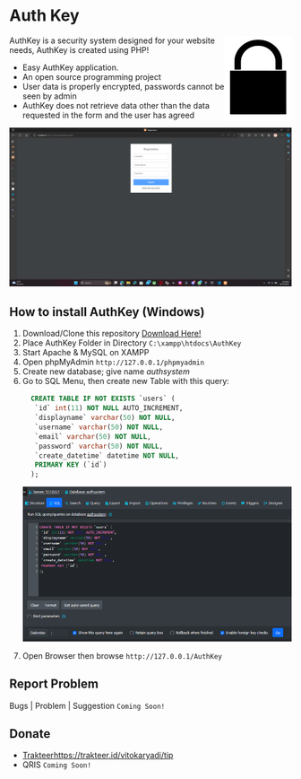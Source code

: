 # Auth Key 

<img src="https://github.com/VitoKaryadi/auth-system/blob/main/README%20ASSETS/authkey.png" align="right"
     alt="AuthKey Logo" width="120">

AuthKey is a security system designed for your website needs, AuthKey is created using PHP!

* Easy AuthKey application.
* An open source programming project
* User data is properly encrypted,
  passwords cannot be seen by admin
* AuthKey does not retrieve data other than the data requested
  in the form and the user has agreed

<p align="center">
  <img src="https://github.com/VitoKaryadi/auth-system/blob/main/README%20ASSETS/Screenshot%202023-10-20%20191914.png" alt="AuthKey System" width="738">
</p>

## How to install AuthKey (Windows)

1. Download/Clone this repository [Download Here!](https://github.com/VitoKaryadi/auth-system/archive/refs/heads/main.zip)
2. Place AuthKey Folder in Directory `C:\xampp\htdocs\AuthKey`
3. Start Apache & MySQL on XAMPP
4. Open phpMyAdmin `http://127.0.0.1/phpmyadmin`
5. Create new database; give name _authsystem_
6. Go to SQL Menu, then create new Table with this query:
   ```sql
     CREATE TABLE IF NOT EXISTS `users` (
      `id` int(11) NOT NULL AUTO_INCREMENT,
      `displayname` varchar(50) NOT NULL,
      `username` varchar(50) NOT NULL,
      `email` varchar(50) NOT NULL,
      `password` varchar(50) NOT NULL,
      `create_datetime` datetime NOT NULL,
      PRIMARY KEY (`id`)
     );
   ```
   <p align="center">
        <img src="https://github.com/VitoKaryadi/auth-system/blob/main/README%20ASSETS/Screenshot%202023-10-20%20200211.png" alt="SQL Query" width="738">
   </p>
7. Open Browser then browse `http://127.0.0.1/AuthKey`

## Report Problem

Bugs | Problem | Suggestion `Coming Soon!`

## Donate

* [Trakteer](https://trakteer.id/vitokaryadi/tip)https://trakteer.id/vitokaryadi/tip
* QRIS `Coming Soon!`
